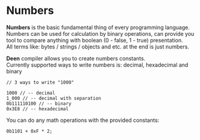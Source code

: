 # Numbers
**Numbers** is the basic fundamental thing of every programming language. Numbers can be used for calculation by binary operations,
can provide you tool to compare anything with boolean (0 - false, 1 - true) presentation. <br/>
All terms like: bytes / strings / objects and etc. at the end is just numbers. <br/>

**Deen** compiler allows you to create numbers constants. <br/>
Currently supported ways to write numbers is: decimal, hexadecimal and binary
```deen
// 3 ways to write "1000"

1000 // -- decimal
1_000 // -- decimal with separation
0b111110100 // -- binary
0x3E8 // -- hexadecimal
```

You can do any math operations with the provided constants:
```deen
0b1101 + 0xF * 2;
```
